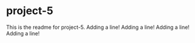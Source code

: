 # project-5

This is the readme for project-5.
Adding a line!
Adding a line!
Adding a line!
Adding a line!
